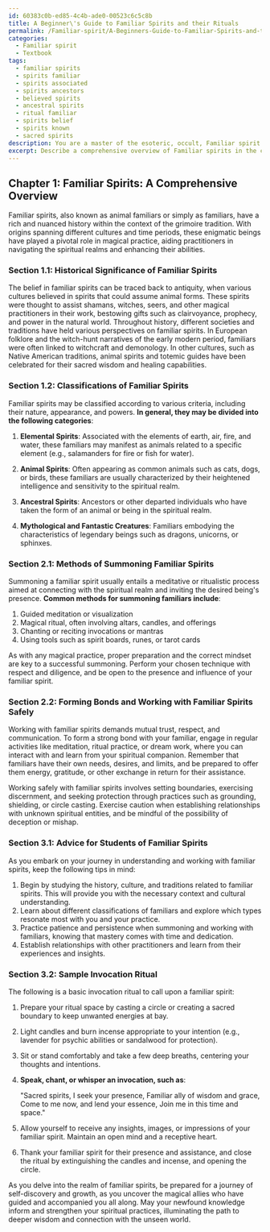 ```yaml
---
id: 60383c0b-ed85-4c4b-ade0-00523c6c5c8b
title: A Beginner\'s Guide to Familiar Spirits and their Rituals
permalink: /Familiar-spirit/A-Beginners-Guide-to-Familiar-Spirits-and-their-Rituals/
categories:
  - Familiar spirit
  - Textbook
tags:
  - familiar spirits
  - spirits familiar
  - spirits associated
  - spirits ancestors
  - believed spirits
  - ancestral spirits
  - ritual familiar
  - spirits belief
  - spirits known
  - sacred spirits
description: You are a master of the esoteric, occult, Familiar spirit and education, you have written many textbooks on the subject in ways that provide students with rich and deep understanding of the subject. You are being asked to write textbook-like sections on a topic and you do it with full context, explainability, and reliability in accuracy to the true facts of the topic at hand, in a textbook style that a student would easily be able to learn from, in a rich, engaging, and contextual way. Always include relevant context (such as formulas and history), related concepts, and in a way that someone can gain deep insights from.
excerpt: Describe a comprehensive overview of Familiar spirits in the context of a grimoire, including their historical significance, classifications, methods of summoning, forming bonds, and working with them safely and effectively in magical practices. Offer tips and advice for a student seeking to gain rich knowledge and understanding of Familiar spirits, and include a sample invocation ritual as an example.
---
```

## Chapter 1: Familiar Spirits: A Comprehensive Overview

Familiar spirits, also known as animal familiars or simply as familiars, have a rich and nuanced history within the context of the grimoire tradition. With origins spanning different cultures and time periods, these enigmatic beings have played a pivotal role in magical practice, aiding practitioners in navigating the spiritual realms and enhancing their abilities.

### Section 1.1: Historical Significance of Familiar Spirits

The belief in familiar spirits can be traced back to antiquity, when various cultures believed in spirits that could assume animal forms. These spirits were thought to assist shamans, witches, seers, and other magical practitioners in their work, bestowing gifts such as clairvoyance, prophecy, and power in the natural world. Throughout history, different societies and traditions have held various perspectives on familiar spirits. In European folklore and the witch-hunt narratives of the early modern period, familiars were often linked to witchcraft and demonology. In other cultures, such as Native American traditions, animal spirits and totemic guides have been celebrated for their sacred wisdom and healing capabilities.

### Section 1.2: Classifications of Familiar Spirits

Familiar spirits may be classified according to various criteria, including their nature, appearance, and powers. **In general, they may be divided into the following categories**:

1. ****Elemental Spirits****: Associated with the elements of earth, air, fire, and water, these familiars may manifest as animals related to a specific element (e.g., salamanders for fire or fish for water).

2. ****Animal Spirits****: Often appearing as common animals such as cats, dogs, or birds, these familiars are usually characterized by their heightened intelligence and sensitivity to the spiritual realm.

3. ****Ancestral Spirits****: Ancestors or other departed individuals who have taken the form of an animal or being in the spiritual realm.

4. ****Mythological and Fantastic Creatures****: Familiars embodying the characteristics of legendary beings such as dragons, unicorns, or sphinxes.

### Section 2.1: Methods of Summoning Familiar Spirits

Summoning a familiar spirit usually entails a meditative or ritualistic process aimed at connecting with the spiritual realm and inviting the desired being's presence. **Common methods for summoning familiars include**:

1. Guided meditation or visualization
2. Magical ritual, often involving altars, candles, and offerings
3. Chanting or reciting invocations or mantras
4. Using tools such as spirit boards, runes, or tarot cards

As with any magical practice, proper preparation and the correct mindset are key to a successful summoning. Perform your chosen technique with respect and diligence, and be open to the presence and influence of your familiar spirit.

### Section 2.2: Forming Bonds and Working with Familiar Spirits Safely

Working with familiar spirits demands mutual trust, respect, and communication. To form a strong bond with your familiar, engage in regular activities like meditation, ritual practice, or dream work, where you can interact with and learn from your spiritual companion. Remember that familiars have their own needs, desires, and limits, and be prepared to offer them energy, gratitude, or other exchange in return for their assistance.

Working safely with familiar spirits involves setting boundaries, exercising discernment, and seeking protection through practices such as grounding, shielding, or circle casting. Exercise caution when establishing relationships with unknown spiritual entities, and be mindful of the possibility of deception or mishap.

### Section 3.1: Advice for Students of Familiar Spirits

As you embark on your journey in understanding and working with familiar spirits, keep the following tips in mind:

1. Begin by studying the history, culture, and traditions related to familiar spirits. This will provide you with the necessary context and cultural understanding.
2. Learn about different classifications of familiars and explore which types resonate most with you and your practice.
3. Practice patience and persistence when summoning and working with familiars, knowing that mastery comes with time and dedication.
4. Establish relationships with other practitioners and learn from their experiences and insights.

### Section 3.2: Sample Invocation Ritual

The following is a basic invocation ritual to call upon a familiar spirit:

1. Prepare your ritual space by casting a circle or creating a sacred boundary to keep unwanted energies at bay.
2. Light candles and burn incense appropriate to your intention (e.g., lavender for psychic abilities or sandalwood for protection).
3. Sit or stand comfortably and take a few deep breaths, centering your thoughts and intentions.
4. **Speak, chant, or whisper an invocation, such as**:

   "Sacred spirits, I seek your presence,
   Familiar ally of wisdom and grace,
   Come to me now, and lend your essence,
   Join me in this time and space."

5. Allow yourself to receive any insights, images, or impressions of your familiar spirit. Maintain an open mind and a receptive heart.
6. Thank your familiar spirit for their presence and assistance, and close the ritual by extinguishing the candles and incense, and opening the circle.

As you delve into the realm of familiar spirits, be prepared for a journey of self-discovery and growth, as you uncover the magical allies who have guided and accompanied you all along. May your newfound knowledge inform and strengthen your spiritual practices, illuminating the path to deeper wisdom and connection with the unseen world.
